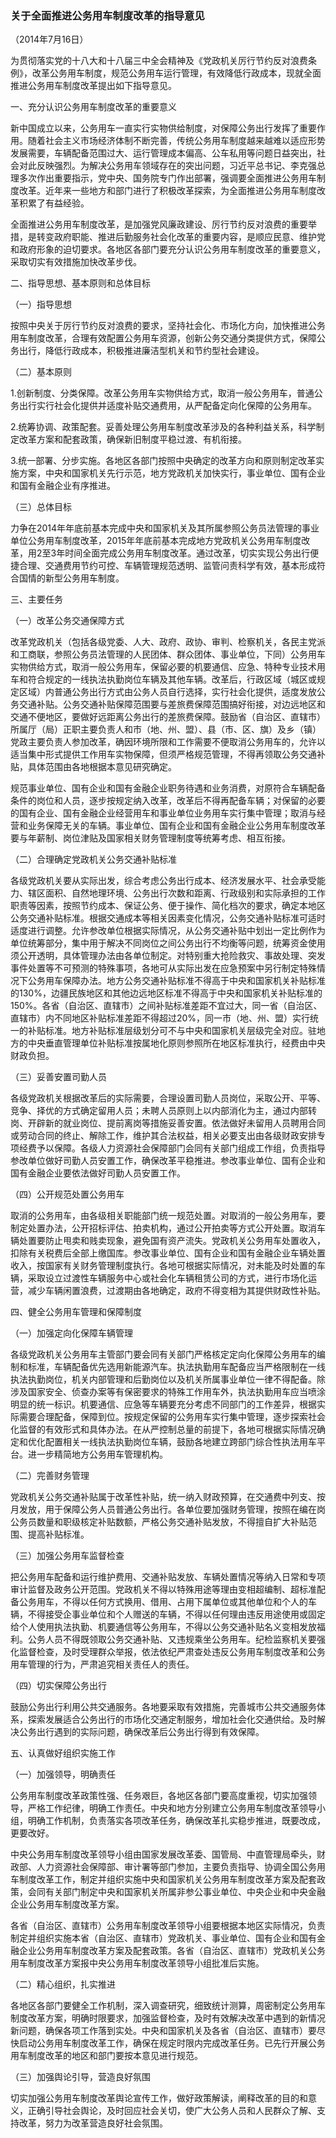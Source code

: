 ###  关于全面推进公务用车制度改革的指导意见 

（2014年7月16日）

为贯彻落实党的十八大和十八届三中全会精神及《党政机关厉行节约反对浪费条例》，改革公务用车制度，规范公务用车运行管理，有效降低行政成本，现就全面推进公务用车制度改革提出如下指导意见。

一、充分认识公务用车制度改革的重要意义

新中国成立以来，公务用车一直实行实物供给制度，对保障公务出行发挥了重要作用。随着社会主义市场经济体制不断完善，传统公务用车制度越来越难以适应形势发展需要，车辆配备范围过大、运行管理成本偏高、公车私用等问题日益突出，社会对此反映强烈。为解决公务用车领域存在的突出问题，习近平总书记、李克强总理多次作出重要指示，党中央、国务院专门作出部署，强调要全面推进公务用车制度改革。近年来一些地方和部门进行了积极改革探索，为全面推进公务用车制度改革积累了有益经验。

全面推进公务用车制度改革，是加强党风廉政建设、厉行节约反对浪费的重要举措，是转变政府职能、推进后勤服务社会化改革的重要内容，是顺应民意、维护党和政府形象的迫切要求。各地区各部门要充分认识公务用车制度改革的重要意义，采取切实有效措施加快改革步伐。

二、指导思想、基本原则和总体目标

（一）指导思想

按照中央关于厉行节约反对浪费的要求，坚持社会化、市场化方向，加快推进公务用车制度改革，合理有效配置公务用车资源，创新公务交通分类提供方式，保障公务出行，降低行政成本，积极推进廉洁型机关和节约型社会建设。

（二）基本原则

1.创新制度、分类保障。改革公务用车实物供给方式，取消一般公务用车，普通公务出行实行社会化提供并适度补贴交通费用，从严配备定向化保障的公务用车。

2.统筹协调、政策配套。妥善处理公务用车制度改革涉及的各种利益关系，科学制定改革方案和配套政策，确保新旧制度平稳过渡、有机衔接。

3.统一部署、分步实施。各地区各部门按照中央确定的改革方向和原则制定改革实施方案，中央和国家机关先行示范，地方党政机关加快实行，事业单位、国有企业和国有金融企业有序推进。

（三）总体目标

力争在2014年年底前基本完成中央和国家机关及其所属参照公务员法管理的事业单位公务用车制度改革，2015年年底前基本完成地方党政机关公务用车制度改革，用2至3年时间全面完成公务用车制度改革。通过改革，切实实现公务出行便捷合理、交通费用节约可控、车辆管理规范透明、监管问责科学有效，基本形成符合国情的新型公务用车制度。

三、主要任务

（一）改革公务交通保障方式

改革党政机关（包括各级党委、人大、政府、政协、审判、检察机关，各民主党派和工商联，参照公务员法管理的人民团体、群众团体、事业单位，下同）公务用车实物供给方式，取消一般公务用车，保留必要的机要通信、应急、特种专业技术用车和符合规定的一线执法执勤岗位车辆及其他车辆。改革后，行政区域（城区或规定区域）内普通公务出行方式由公务人员自行选择，实行社会化提供，适度发放公务交通补贴。公务交通补贴保障范围要与差旅费保障范围搞好衔接，对边远地区和交通不便地区，要做好远距离公务出行的差旅费保障。鼓励省（自治区、直辖市）所属厅（局）正职主要负责人和市（地、州、盟）、县（市、区、旗）及乡（镇）党政主要负责人参加改革，确因环境所限和工作需要不便取消公务用车的，允许以适当集中形式提供工作用车实物保障，但须严格规范管理，不得再领取公务交通补贴，具体范围由各地根据本意见研究确定。

规范事业单位、国有企业和国有金融企业职务待遇和业务消费，对原符合车辆配备条件的岗位和人员，逐步按规定纳入改革，改革后不得再配备车辆；对保留的必要的国有企业、国有金融企业经营用车和事业单位业务用车实行集中管理；取消与经营和业务保障无关的车辆。事业单位、国有企业和国有金融企业公务用车制度改革要与年薪制、岗位津贴及国家相关财务管理制度等统筹考虑、相互衔接。

（二）合理确定党政机关公务交通补贴标准

各级党政机关要从实际出发，综合考虑公务出行成本、经济发展水平、社会承受能力、辖区面积、自然地理环境、公务出行次数和距离、行政级别和实际承担的工作职责等因素，按照节约成本、保证公务、便于操作、简化档次的要求，确定本地区公务交通补贴标准。根据交通成本等相关因素变化情况，公务交通补贴标准可适时适度进行调整。允许参改单位根据实际情况，从公务交通补贴中划出一定比例作为单位统筹部分，集中用于解决不同岗位之间公务出行不均衡等问题，统筹资金使用须公开透明，具体管理办法由各单位制定。对特别重大抢险救灾、事故处理、突发事件处置等不可预测的特殊事项，各地可从实际出发在应急预案中另行制定特殊情况下公务用车保障办法。地方公务交通补贴标准不得高于中央和国家机关补贴标准的130%，边疆民族地区和其他边远地区标准不得高于中央和国家机关补贴标准的150%。各省（自治区、直辖市）之间补贴标准差距不宜过大，同一省（自治区、直辖市）内不同地区补贴标准差距不得超过20%，同一市（地、州、盟）实行统一的补贴标准。地方补贴标准层级划分可不与中央和国家机关层级完全对应。驻地方的中央垂直管理单位补贴标准按属地化原则参照所在地区标准执行，经费由中央财政负担。

（三）妥善安置司勤人员

各级党政机关根据改革后的实际需要，合理设置司勤人员岗位，采取公开、平等、竞争、择优的方式确定留用人员；未聘人员原则上以内部消化为主，通过内部转岗、开辟新的就业岗位、提前离岗等措施妥善安置。依法做好未留用人员聘用合同或劳动合同的终止、解除工作，维护其合法权益，相关必要支出由各级财政安排专项经费予以保障。各级人力资源社会保障部门会同有关部门组成工作组，负责指导参改单位做好司勤人员安置工作，确保改革平稳推进。参改事业单位、国有企业和国有金融企业要依法做好司勤人员安置工作。

（四）公开规范处置公务用车

取消的公务用车，由各级相关职能部门统一规范处置。对取消的一般公务用车，要制定处置办法，公开招标评估、拍卖机构，通过公开拍卖等方式公开处置。取消车辆处置要防止甩卖和贱卖现象，避免国有资产流失。党政机关公务用车处置收入，扣除有关税费后全部上缴国库。参改事业单位、国有企业和国有金融企业车辆处置收入，按国家有关财务管理制度执行。各地可根据实际情况，对未能及时处置的车辆，采取设立过渡性车辆服务中心或社会化车辆租赁公司的方式，进行市场化运营，减少车辆闲置浪费，过渡期由各地确定，政府不得变相为其提供财政性补贴。

四、健全公务用车管理和保障制度

（一）加强定向化保障车辆管理

各级党政机关公务用车主管部门要会同有关部门严格核定定向化保障公务用车的编制和标准，车辆配备优先选用新能源汽车。执法执勤用车配备应当严格限制在一线执法执勤岗位，机关内部管理和后勤岗位以及机关所属事业单位一律不得配备。除涉及国家安全、侦查办案等有保密要求的特殊工作用车外，执法执勤用车应当喷涂明显的统一标识。机要通信、应急等车辆要充分考虑不同部门的工作差异，根据实际需要合理配备，保障到位。按规定保留的公务用车实行集中管理，逐步探索社会化监督的有效形式和具体办法。在从严控制总量的前提下，各地可根据实际情况确定和优化配置相关一线执法执勤岗位车辆，鼓励各地建立跨部门综合性执法用车平台。进一步精简地方公务用车管理机构。

（二）完善财务管理

党政机关公务交通补贴属于改革性补贴，统一纳入财政预算，在交通费中列支、按月发放，用于保障公务人员普通公务出行。各单位要加强财务管理，按照在编在岗公务员数量和职级核定补贴数额，严格公务交通补贴发放，不得擅自扩大补贴范围、提高补贴标准。

（三）加强公务用车监督检查

把公务用车配备和运行维护费用、交通补贴发放、车辆处置情况等纳入日常和专项审计监督及政务公开范围。党政机关不得以特殊用途等理由变相超编制、超标准配备公务用车，不得以任何方式换用、借用、占用下属单位或其他单位和个人的车辆，不得接受企事业单位和个人赠送的车辆，不得以任何理由违反用途使用或固定给个人使用执法执勤、机要通信等公务用车，不得以公务交通补贴名义变相发放福利。公务人员不得既领取公务交通补贴、又违规乘坐公务用车。纪检监察机关要强化监督检查，及时受理群众举报，依法依纪严肃查处违反公务用车制度改革和公务用车管理的行为，严肃追究相关责任人的责任。

（四）切实保障公务出行

鼓励公务出行利用公共交通服务。各地要采取有效措施，完善城市公共交通服务体系，探索发展适合公务出行的市场化交通定制服务，增加社会化交通供给。及时解决公务出行遇到的实际问题，确保改革后公务出行得到有效保障。

五、认真做好组织实施工作

（一）加强领导，明确责任

公务用车制度改革政策性强、任务艰巨，各地区各部门要高度重视，切实加强领导，严格工作纪律，明确工作责任。中央和地方分别建立公务用车制度改革领导小组，明确工作机制，负责落实各项改革任务，确保改革扎实稳步推进，既要改成，更要改好。

中央公务用车制度改革领导小组由国家发展改革委、国管局、中直管理局牵头，财政部、人力资源社会保障部、审计署等部门参加，主要负责指导、协调全国公务用车制度改革工作，制定并组织实施中央和国家机关公务用车制度改革方案及配套政策，会同有关部门制定中央和国家机关所属非参公事业单位、中央企业和中央金融企业公务用车制度改革方案。

各省（自治区、直辖市）公务用车制度改革领导小组要根据本地区实际情况，负责制定并组织实施本省（自治区、直辖市）党政机关、事业单位、国有企业和国有金融企业公务用车制度改革方案及配套政策。各省（自治区、直辖市）党政机关公务用车制度改革方案报中央公务用车制度改革领导小组批准后实施。

（二）精心组织，扎实推进

各地区各部门要健全工作机制，深入调查研究，细致统计测算，周密制定公务用车制度改革方案，明确时限要求，加强监督检查，及时有效解决改革中遇到的新情况新问题，确保各项工作落到实处。中央和国家机关及各省（自治区、直辖市）要尽快启动公务用车制度改革工作，确保在规定时限内完成改革任务。已先行开展公务用车制度改革的地区和部门要按本意见进行规范。

（三）加强舆论引导，营造良好氛围

切实加强公务用车制度改革舆论宣传工作，做好政策解读，阐释改革的目的和意义，正确引导社会舆论，及时回应社会关切，使广大公务人员和人民群众了解、支持改革，努力为改革营造良好社会氛围。
